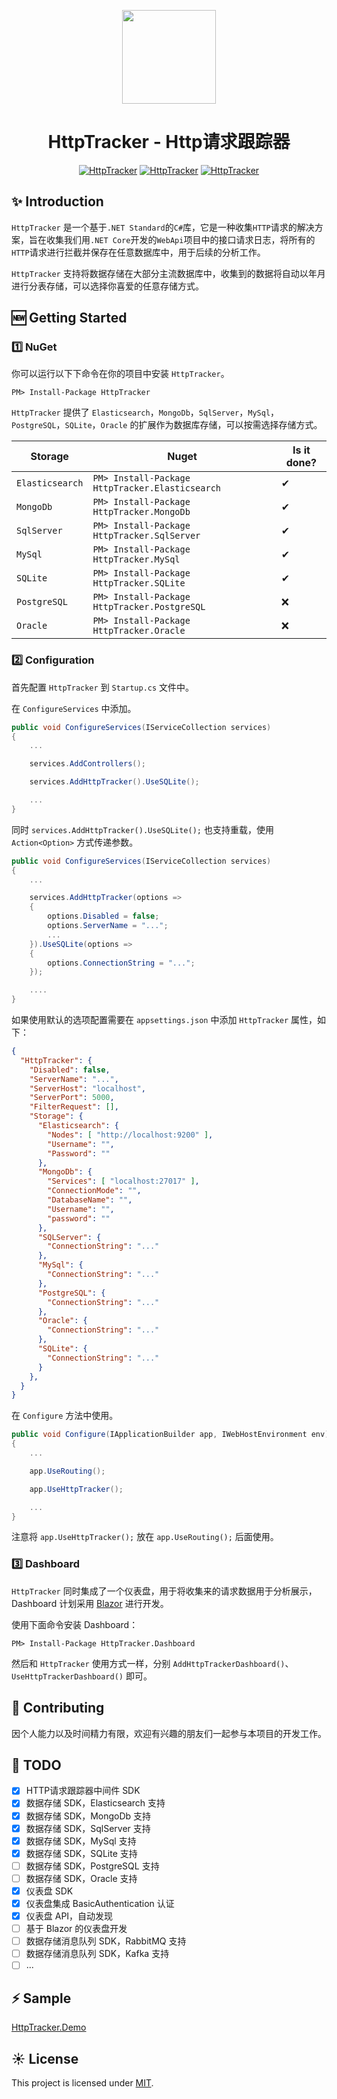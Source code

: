 <p align="center">
    <img src="https://raw.githubusercontent.com/Meowv/HttpTracker/master/logo.png" width="150" />
</p>

<h1 align="center">HttpTracker - Http请求跟踪器</h1>

<div align="center">

[![HttpTracker](https://img.shields.io/nuget/v/HttpTracker.svg?color=red&style=flat-square)](https://www.nuget.org/packages/HttpTracker/)
[![HttpTracker](https://img.shields.io/nuget/dt/HttpTracker.svg?style=flat-square)](https://www.nuget.org/packages/HttpTracker/)
[![HttpTracker](https://img.shields.io/badge/License-MIT-blue?style=flat-square)](https://github.com/Meowv/HttpTracker/blob/master/LICENSE)

</div>

## ✨ Introduction

`HttpTracker` 是一个基于`.NET Standard`的`C#`库，它是一种收集`HTTP`请求的解决方案，旨在收集我们用`.NET Core`开发的`WebApi`项目中的接口请求日志，将所有的`HTTP`请求进行拦截并保存在任意数据库中，用于后续的分析工作。

`HttpTracker` 支持将数据存储在大部分主流数据库中，收集到的数据将自动以年月进行分表存储，可以选择你喜爱的任意存储方式。

## 🆕 Getting Started

### 1️⃣ NuGet

你可以运行以下下命令在你的项目中安装 `HttpTracker`。

`PM> Install-Package HttpTracker`

`HttpTracker` 提供了 `Elasticsearch`，`MongoDb`，`SqlServer`，`MySql`，`PostgreSQL`，`SQLite`，`Oracle` 的扩展作为数据库存储，可以按需选择存储方式。

Storage | Nuget| Is it done?
---|---|---
`Elasticsearch` | `PM> Install-Package HttpTracker.Elasticsearch` | ✔
`MongoDb` | `PM> Install-Package HttpTracker.MongoDb` | ✔
`SqlServer` | `PM> Install-Package HttpTracker.SqlServer` | ✔
`MySql` | `PM> Install-Package HttpTracker.MySql` | ✔
`SQLite` | `PM> Install-Package HttpTracker.SQLite` | ✔
`PostgreSQL` | `PM> Install-Package HttpTracker.PostgreSQL` | ❌
`Oracle` | `PM> Install-Package HttpTracker.Oracle` | ❌

### 2️⃣ Configuration

首先配置 `HttpTracker` 到 `Startup.cs` 文件中。

在 `ConfigureServices` 中添加。

```c#
public void ConfigureServices(IServiceCollection services)
{
    ...

    services.AddControllers();

    services.AddHttpTracker().UseSQLite();

    ...
}
```

同时 `services.AddHttpTracker().UseSQLite();` 也支持重载，使用 `Action<Option>` 方式传递参数。

```c#
public void ConfigureServices(IServiceCollection services)
{
    ...

    services.AddHttpTracker(options =>
    {
        options.Disabled = false;
        options.ServerName = "...";
        ...
    }).UseSQLite(options =>
    {
        options.ConnectionString = "...";
    });

    ....
}
```

如果使用默认的选项配置需要在 `appsettings.json` 中添加 `HttpTracker` 属性，如下：

```json
{
  "HttpTracker": {
    "Disabled": false,
    "ServerName": "...",
    "ServerHost": "localhost",
    "ServerPort": 5000,
    "FilterRequest": [],
    "Storage": {
      "Elasticsearch": {
        "Nodes": [ "http://localhost:9200" ],
        "Username": "",
        "Password": ""
      },
      "MongoDb": {
        "Services": [ "localhost:27017" ],
        "ConnectionMode": "",
        "DatabaseName": "",
        "Username": "",
        "password": ""
      },
      "SQLServer": {
        "ConnectionString": "..."
      },
      "MySql": {
        "ConnectionString": "..."
      },
      "PostgreSQL": {
        "ConnectionString": "..."
      },
      "Oracle": {
        "ConnectionString": "..."
      },
      "SQLite": {
        "ConnectionString": "..."
      }
    },
  }
}
```

在 `Configure` 方法中使用。

```c#
public void Configure(IApplicationBuilder app, IWebHostEnvironment env)
{
    ...

    app.UseRouting();

    app.UseHttpTracker();

    ...
}
```

注意将 `app.UseHttpTracker();` 放在 `app.UseRouting();` 后面使用。

### 3️⃣ Dashboard

`HttpTracker` 同时集成了一个仪表盘，用于将收集来的请求数据用于分析展示，Dashboard 计划采用 [Blazor](https://blazor.net/) 进行开发。

使用下面命令安装 Dashboard：

`PM> Install-Package HttpTracker.Dashboard`

然后和 `HttpTracker` 使用方式一样，分别 `AddHttpTrackerDashboard()`、`UseHttpTrackerDashboard()` 即可。

## 🤝 Contributing

因个人能力以及时间精力有限，欢迎有兴趣的朋友们一起参与本项目的开发工作。

## 📑 TODO

- [x] HTTP请求跟踪器中间件 SDK
- [x] 数据存储 SDK，Elasticsearch 支持
- [x] 数据存储 SDK，MongoDb 支持
- [x] 数据存储 SDK，SqlServer 支持
- [x] 数据存储 SDK，MySql 支持
- [x] 数据存储 SDK，SQLite 支持
- [ ] 数据存储 SDK，PostgreSQL 支持
- [ ] 数据存储 SDK，Oracle 支持
- [x] 仪表盘 SDK
- [x] 仪表盘集成 BasicAuthentication 认证
- [x] 仪表盘 API，自动发现
- [ ] 基于 Blazor 的仪表盘开发
- [ ] 数据存储消息队列 SDK，RabbitMQ 支持
- [ ] 数据存储消息队列 SDK，Kafka 支持
- [ ] ...

## ⚡ Sample

[HttpTracker.Demo](https://github.com/Meowv/HttpTracker/tree/master/samples/HttpTracker.Demo)

## ☀️ License

This project is licensed under [MIT](LICENSE).
